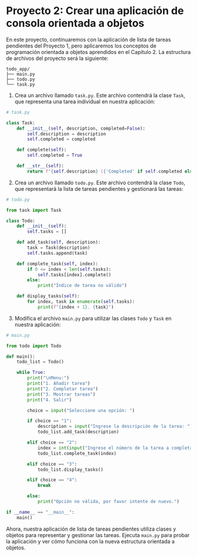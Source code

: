 # Proyecto 2: Crear una aplicación de consola orientada a objetos

En este proyecto, continuaremos con la aplicación de lista de tareas pendientes del Proyecto 1, pero aplicaremos los conceptos de programación orientada a objetos aprendidos en el Capítulo 2. La estructura de archivos del proyecto será la siguiente:

```
todo_app/
├── main.py
├── todo.py
└── task.py
```

1. Crea un archivo llamado `task.py`. Este archivo contendrá la clase `Task`, que representa una tarea individual en nuestra aplicación:

```python
# task.py

class Task:
    def __init__(self, description, completed=False):
        self.description = description
        self.completed = completed

    def complete(self):
        self.completed = True

    def __str__(self):
        return f"{self.description} ({'Completed' if self.completed else 'Not Completed'})"
```

2. Crea un archivo llamado `todo.py`. Este archivo contendrá la clase `Todo`, que representará la lista de tareas pendientes y gestionará las tareas:

```python
# todo.py

from task import Task

class Todo:
    def __init__(self):
        self.tasks = []

    def add_task(self, description):
        task = Task(description)
        self.tasks.append(task)

    def complete_task(self, index):
        if 0 <= index < len(self.tasks):
            self.tasks[index].complete()
        else:
            print("Índice de tarea no válido")

    def display_tasks(self):
        for index, task in enumerate(self.tasks):
            print(f"{index + 1}. {task}")
```

3. Modifica el archivo `main.py` para utilizar las clases `Todo` y `Task` en nuestra aplicación:

```python
# main.py

from todo import Todo

def main():
    todo_list = Todo()

    while True:
        print("\nMenu:")
        print("1. Añadir tarea")
        print("2. Completar tarea")
        print("3. Mostrar tareas")
        print("4. Salir")

        choice = input("Seleccione una opción: ")

        if choice == "1":
            description = input("Ingrese la descripción de la tarea: ")
            todo_list.add_task(description)

        elif choice == "2":
            index = int(input("Ingrese el número de la tarea a completar: ")) - 1
            todo_list.complete_task(index)

        elif choice == "3":
            todo_list.display_tasks()

        elif choice == "4":
            break

        else:
            print("Opción no válida, por favor intente de nuevo.")

if __name__ == "__main__":
    main()
```

Ahora, nuestra aplicación de lista de tareas pendientes utiliza clases y objetos para representar y gestionar las tareas. Ejecuta `main.py` para probar la aplicación y ver cómo funciona con la nueva estructura orientada a objetos.